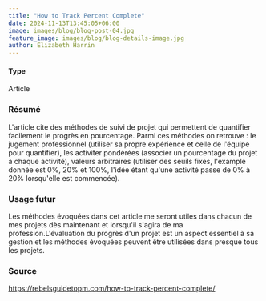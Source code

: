 ```yaml
---
title: "How to Track Percent Complete"
date: 2024-11-13T13:45:05+06:00
image: images/blog/blog-post-04.jpg
feature_image: images/blog/blog-details-image.jpg
author: Elizabeth Harrin
---
```

#### Type

Article

### Résumé

L'article cite des méthodes de suivi de projet qui permettent de quantifier facilement le progrès en pourcentage. Parmi ces méthodes on retrouve : le jugement professionnel (utiliser sa propre expérience et celle de l'équipe pour quantifier), les activiter pondérées (associer un pourcentage du projet à chaque activité), valeurs arbitraires (utiliser des seuils fixes, l'example donnée est 0%, 20% et 100%, l'idée étant qu'une activité passe de 0% à 20% lorsqu'elle est commencée).

### Usage futur

Les méthodes évoquées dans cet article me seront utiles dans chacun de mes projets dès maintenant et lorsqu'il s'agira de ma profession.L'évaluation du progrès d'un projet est un aspect essentiel à sa gestion et les méthodes évoquées peuvent être utilisées dans presque tous les projets.

### Source

https://rebelsguidetopm.com/how-to-track-percent-complete/